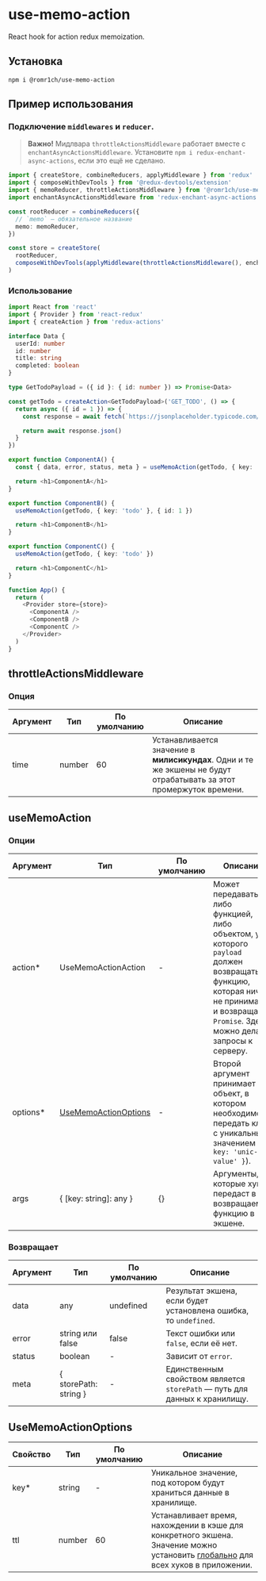 # use-memo-action

React hook for action redux memoization.

## Установка

```
npm i @romr1ch/use-memo-action
```

## Пример использования

### Подключение `middlewares` и `reducer`.

> **Важно!** Мидлвара `throttleActionsMiddleware` работает вместе с `enchantAsyncActionsMiddleware`.
> Установите `npm i redux-enchant-async-actions`, если это ещё не сделано.

```typescript jsx
import { createStore, combineReducers, applyMiddleware } from 'redux'
import { composeWithDevTools } from '@redux-devtools/extension'
import { memoReducer, throttleActionsMiddleware } from '@romr1ch/use-memo-action'
import enchantAsyncActionsMiddleware from 'redux-enchant-async-actions'

const rootReducer = combineReducers({
  // `memo` — обязательное название
  memo: memoReducer,
})

const store = createStore(
  rootReducer,
  composeWithDevTools(applyMiddleware(throttleActionsMiddleware(), enchantAsyncActionsMiddleware))
)
```

### Использование

```typescript jsx
import React from 'react'
import { Provider } from 'react-redux'
import { createAction } from 'redux-actions'

interface Data {
  userId: number
  id: number
  title: string
  completed: boolean
}

type GetTodoPayload = ({ id }: { id: number }) => Promise<Data>

const getTodo = createAction<GetTodoPayload>('GET_TODO', () => {
  return async ({ id = 1 }) => {
    const response = await fetch(`https://jsonplaceholder.typicode.com/todos/${id}`)

    return await response.json()
  }
})

export function ComponentA() {
  const { data, error, status, meta } = useMemoAction(getTodo, { key: 'todo' })

  return <h1>ComponentA</h1>
}

export function ComponentB() {
  useMemoAction(getTodo, { key: 'todo' }, { id: 1 })

  return <h1>ComponentB</h1>
}

export function ComponentC() {
  useMemoAction(getTodo, { key: 'todo' })

  return <h1>ComponentC</h1>
}

function App() {
  return (
    <Provider store={store}>
      <ComponentA />
      <ComponentB />
      <ComponentC />
    </Provider>
  )
}
```

## throttleActionsMiddleware

### Опция

| Аргумент | Тип    | По умолчанию | Описание                                                                                                            |
| -------- | ------ | ------------ | ------------------------------------------------------------------------------------------------------------------- |
| time     | number | 60           | Устанавливается значение в **милисикундах**. Одни и те же экшены не будут отрабатывать за этот промержуток времени. |

## useMemoAction

### Опции

| Аргумент  | Тип                                           | По умолчанию | Описание                                                                                                                                                                                   |
| --------- | --------------------------------------------- | ------------ | ------------------------------------------------------------------------------------------------------------------------------------------------------------------------------------------ |
| action\*  | UseMemoActionAction                           | -            | Может передаваться либо функцией, либо объектом, у которого `payload` должен возвращать функцию, которая ничего не принимает и возвращает `Promise`. Здесь можно делать запросы к серверу. |
| options\* | [UseMemoActionOptions](#UseMemoActionOptions) | -            | Второй аргумент принимает объект, в котором необходимо передать ключ с уникальным значением (`{ key: 'unic-value' }`).                                                                     |
| args      | { [key: string]: any }                        | {}           | Аргументы, которые хук передаст в возвращаемую функцию в экшене.                                                                                                                           |

### Возвращает

| Аргумент | Тип                   | По умолчанию | Описание                                                                   |
| -------- | --------------------- | ------------ | -------------------------------------------------------------------------- |
| data     | any                   | undefined    | Результат экшена, если будет установлена ошибка, то `undefined`.           |
| error    | string или false      | false        | Текст ошибки или `false`, если её нет.                                     |
| status   | boolean               | -            | Зависит от `error`.                                                        |
| meta     | { storePath: string } | -            | Единственным свойством является `storePath` — путь для данных к хранилищу. |

## UseMemoActionOptions

| Свойство | Тип    | По умолчанию | Описание                                                                                                                                                      |
| -------- | ------ | ------------ | ------------------------------------------------------------------------------------------------------------------------------------------------------------- |
| key\*    | string | -            | Уникальное значение, под котором будут храниться данные в хранилище.                                                                                          |
| ttl      | number | 60           | Устанавливает время, нахождении в кэше для конкретного экшена. Значение можно установить [глобально](#throttleActionsMiddleware) для всех хуков в приложении. |

